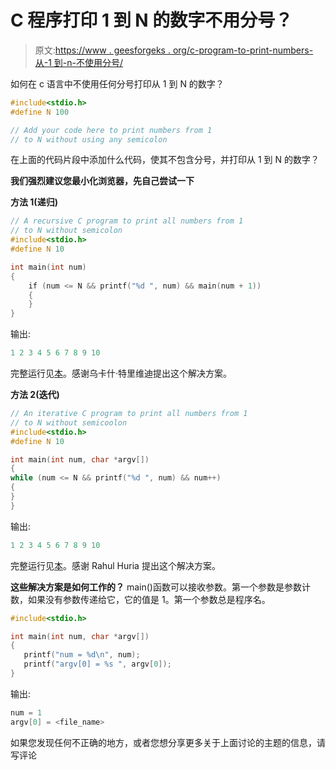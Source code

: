 # C 程序打印 1 到 N 的数字不用分号？

> 原文:[https://www . geesforgeks . org/c-program-to-print-numbers-从-1 到-n-不使用分号/](https://www.geeksforgeeks.org/c-program-to-print-numbers-from-1-to-n-without-using-semicolon/)

如何在 c 语言中不使用任何分号打印从 1 到 N 的数字？

```cpp
#include<stdio.h>
#define N 100

// Add your code here to print numbers from 1
// to N without using any semicolon
```

在上面的代码片段中添加什么代码，使其不包含分号，并打印从 1 到 N 的数字？

**我们强烈建议您最小化浏览器，先自己尝试一下**

**方法 1(递归)**

```cpp
// A recursive C program to print all numbers from 1
// to N without semicolon
#include<stdio.h>
#define N 10

int main(int num)
{
    if (num <= N && printf("%d ", num) && main(num + 1))
    {
    }     
}
```

输出:

```cpp
1 2 3 4 5 6 7 8 9 10 
```

完整运行见[本](https://ide.geeksforgeeks.org/fXCLRM)。感谢乌卡什·特里维迪提出这个解决方案。

**方法 2(迭代)**

```cpp
// An iterative C program to print all numbers from 1
// to N without semicoolon
#include<stdio.h>
#define N 10

int main(int num, char *argv[])
{
while (num <= N && printf("%d ", num) && num++) 
{
} 
}
```

输出:

```cpp
1 2 3 4 5 6 7 8 9 10 
```

完整运行见[本](https://ide.geeksforgeeks.org/1aB7Xo)。感谢 Rahul Huria 提出这个解决方案。

**这些解决方案是如何工作的？**
main()函数可以接收参数。第一个参数是参数计数，如果没有参数传递给它，它的值是 1。第一个参数总是程序名。

```cpp
#include<stdio.h>

int main(int num, char *argv[])
{
   printf("num = %d\n", num);
   printf("argv[0] = %s ", argv[0]);
}
```

输出:

```cpp
num = 1 
argv[0] = <file_name>
```

如果您发现任何不正确的地方，或者您想分享更多关于上面讨论的主题的信息，请写评论